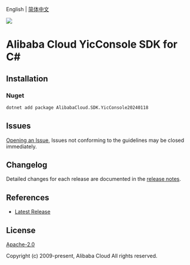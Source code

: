 English | [简体中文](README-CN.md)

![](https://aliyunsdk-pages.alicdn.com/icons/AlibabaCloud.svg)

# Alibaba Cloud YicConsole SDK for C#

## Installation

### Nuget

```bash
dotnet add package AlibabaCloud.SDK.YicConsole20240118
```

## Issues

[Opening an Issue](https://github.com/aliyun/alibabacloud-csharp-sdk/issues/new), Issues not conforming to the guidelines may be closed immediately.

## Changelog

Detailed changes for each release are documented in the [release notes](./ChangeLog.md).

## References

* [Latest Release](https://github.com/aliyun/alibabacloud-csharp-sdk/)

## License

[Apache-2.0](http://www.apache.org/licenses/LICENSE-2.0)

Copyright (c) 2009-present, Alibaba Cloud All rights reserved.
